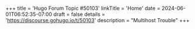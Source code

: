 +++
title = 'Hugo Forum Topic #50103'
linkTitle = 'Home'
date = 2024-06-01T06:52:35-07:00
draft = false
details = 'https://discourse.gohugo.io/t/50103'
description = "Multihost Trouble"
+++
